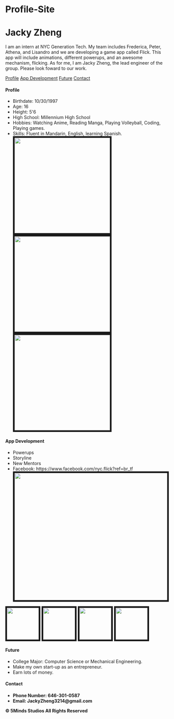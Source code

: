 Profile-Site
============
<!DOCTYPE html>
<head><link rel="stylesheet" type="text/css" href="stylesheet.css" media="screen"></head>
<h1>Jacky Zheng</h1>
<body background="http://fiquefirme.com.br/wp-content/uploads/2014/04/6f8c9e58446e1635b6cd0766ca2634149.jpg">

<p>I am an intern at NYC Generation Tech. My team includes Frederica, Peter, Athena, and Lisandro and we are developing a game app called Flick. This app will include animations, different powerups, and an awesome mechanism, flicking. As for me, I am Jacky Zheng, the lead engineer of the group. Please look foward to our work.</p>
<div id="mainFunctions">
	<a href="#" class="btn-small">Profile</a>
	<a href="#" class="btn-small">App Development</a>
	<a href="#" class="btn-small">Future</a>
	<a href="#" class="btn-small">Contact</a>
</div>
<h4>Profile</h4>
<ul id="profileinfo">
	<li>Birthdate: 10/30/1997</li>
	<li>Age: 16</li>
	<li>Height: 5'6</li>
	<li>High School: Millennium High School</li>
	<li>Hobbies: Watching Anime, Reading Manga, Playing Volleyball, Coding, Playing games.</li>
	<li>Skills: Fluent in Mandarin, English, learning Spanish.</li>	
<div id="images">
<img src="http://littlecloudcuriosity.files.wordpress.com/2014/03/black-bullet.jpg" height="300px" border="5px"/> 
<img src="http://1.bp.blogspot.com/-_qVucx1RnKc/U2UHbYL8HrI/AAAAAAAAJIM/ELgvj7EG1eM/s00/no-game-no-life-anime-1600x900.jpg" height="300px" border="5px"/>
<img src="http://images6.fanpop.com/image/photos/32900000/Angel-Beats-angel-beats-32994060-1999-1079.jpg" height="300px" border="5px"/>
</div>

</ul>

<h4>App Development</h4>
<ul>
	<li>Powerups</li>
	<li>Storyline</li>
	<li>New Mentors</li>
	<li>Facebook: https://www.facebook.com/nyc.flick?ref=br_tf</li>
<img src="https://fbcdn-sphotos-d-a.akamaihd.net/hphotos-ak-xpf1/t1.0-9/p180x540/10561840_1440699376209171_2940189979827072319_n.jpg" width="600px" height="400px" border="5px"/> 
</ul>
<img src="http://www.webkinzinsider.com/w/images/0/0b/Fuzzypinkbunnyears.png" border="5px" height="100px"/>
<img src="http://school.discoveryeducation.com/clipart/small/knightht.gif" border="5px" height="100px"/>
<img src="http://thecrispestattic.com/wp-content/uploads/2013/12/bear-paw-print.gif" border="5px" height="100px"/>
<img src="https://encrypted-tbn2.gstatic.com/images?q=tbn:ANd9GcQ4u_H3R_lF44KZeGvGiQLKe8JPdsN3BRmexiOT0-0RKgP-nBVD" border="5px" height="100px"/>

<h4>Future</h4>
<ul>
	<li>College Major: Computer Science or Mechanical Engineering.</li>
	<li>Make my own start-up as an entrepreneur.</li>
	<li>Earn lots of money.</li>
</ul>

<h4>Contact<h4>
<ul>
	<li>Phone Number: 646-301-0587</li>
	<li>Email: JackyZheng3214@gmail.com</li>
</ul>

</p>
</ul>  
&copy 5Minds Studios All Rights Reserved
</body>

</html>
